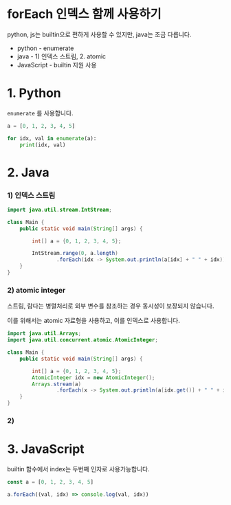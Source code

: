 # forEach 인덱스 함께 사용하기

python, js는 builtin으로 편하게 사용할 수 있지만, java는 조금 다릅니다.

- python - enumerate
- java - 1) 인덱스 스트림, 2. atomic
- JavaScript - builtin 지원 사용

# 1. Python
`enumerate` 를 사용합니다.
```python
a = [0, 1, 2, 3, 4, 5]

for idx, val in enumerate(a):
    print(idx, val)
```

# 2. Java
### 1) 인덱스 스트림
```java
import java.util.stream.IntStream;

class Main {
    public static void main(String[] args) {

        int[] a = {0, 1, 2, 3, 4, 5};

        IntStream.range(0, a.length)
                .forEach(idx -> System.out.println(a[idx] + " " + idx));
    }
}
```

### 2) atomic integer
스트림, 람다는 병렬처리로 외부 변수를 참조하는 경우 동시성이 보장되지 않습니다.

이를 위해서는 atomic 자료형을 사용하고, 이를 인덱스로 사용합니다.
```java
import java.util.Arrays;
import java.util.concurrent.atomic.AtomicInteger;

class Main {
    public static void main(String[] args) {

        int[] a = {0, 1, 2, 3, 4, 5};
        AtomicInteger idx = new AtomicInteger();
        Arrays.stream(a)
                .forEach(x -> System.out.println(a[idx.get()] + " " + idx.getAndIncrement()));
    }
}
```

### 2) 

# 3. JavaScript
builtin 함수에서 index는 두번째 인자로 사용가능합니다.
```js
const a = [0, 1, 2, 3, 4, 5]

a.forEach((val, idx) => console.log(val, idx))
```
